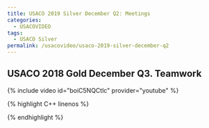 ```yaml
---
title: USACO 2019 Silver December Q2: Meetings
categories:
  - USACOVIDEO
tags:
  - USACO Silver
permalink: /usacovideo/usaco-2019-silver-december-q2
---
```

  
## USACO 2018 Gold December Q3. Teamwork
  
{% include video id="boiC5NQCtlc" provider="youtube" %}
  
  
{% highlight C++ linenos %}
  
{% endhighlight %}  

